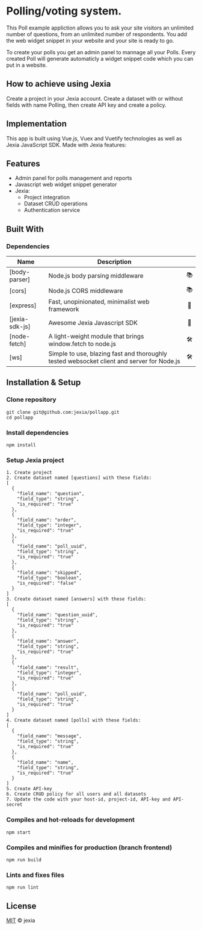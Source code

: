 # Polling/voting system.
This Poll example appliction allows you to ask your site visitors an unlimited number of questions, from an 
unlimited number of respondents. You add the web widget snippet in your website and your site is ready to go.

To create your polls you get an admin panel to mannage all your Polls. Every created Poll will generate automaticly 
a widget snippet code which you can put in a website. 

## How to achieve using Jexia
Create a project in your Jexia account. 
Create a dataset with or without fields with name Polling, then create API key and create a policy.

## Implementation
This app is built using Vue.js, Vuex and Vuetify technologies as well as Jexia JavaScript SDK.
Made with Jexia features:

## Features
 - Admin panel for polls management and reports
 - Javascript web widget snippet generator
 - Jexia:
   - Project integration
   - Dataset CRUD operations
   - Authentication service

## Built With
### Dependencies
| Name| Description | |
|--|--|:--:| 
|[body-parser]|Node.js body parsing middleware|📚
|[cors]|Node.js CORS middleware|📚
|[express]|Fast, unopinionated, minimalist web framework|🎨
|[jexia-sdk-js]|Awesome Jexia Javascript SDK|🐝
|[node-fetch]|A light-weight module that brings window.fetch to node.js|🛠️
|[ws]|Simple to use, blazing fast and thoroughly tested websocket client and server for Node.js|🛠️


## Installation & Setup
### Clone repository
```
git clone git@github.com:jexia/pollapp.git
cd pollapp
```

### Install dependencies
```
npm install
```
### Setup Jexia project
```
1. Create project
2. Create dataset named [questions] with these fields: 
[
  {
    "field_name": "question",
    "field_type": "string",
    "is_required": "true"
  },
  {
    "field_name": "order",
    "field_type": "integer",
    "is_required": "true"
  },
  {
    "field_name": "poll_uuid",
    "field_type": "string",
    "is_required": "true"
  },
  {
    "field_name": "skipped",
    "field_type": "boolean",
    "is_required": "false"
  }
]
3. Create dataset named [answers] with these fields:
[
  {
    "field_name": "question_uuid",
    "field_type": "string",
    "is_required": "true"
  },
  {
    "field_name": "answer",
    "field_type": "string",
    "is_required": "true"
  },
  {
    "field_name": "result",
    "field_type": "integer",
    "is_required": "true"
  },
  {
    "field_name": "poll_uuid",
    "field_type": "string",
    "is_required": "true"
  }
]
4. Create dataset named [polls] with these fields:
[
  {
    "field_name": "message",
    "field_type": "string",
    "is_required": "true"
  },
  {
    "field_name": "name",
    "field_type": "string",
    "is_required": "true"
  }
]
5. Create API-key
6. Create CRUD policy for all users and all datasets
7. Update the code with your host-id, project-id, API-key and API-secret

```

### Compiles and hot-reloads for development
```
npm start
```

### Compiles and minifies for production (branch frontend)
```
npm run build
```

### Lints and fixes files
```
npm run lint
```
## License
[MIT](./LICENSE) &copy; jexia

